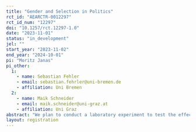 ```yaml
---
title: "Gender and Selection in Politics"
rct_id: "AEARCTR-0012297"
rct_id_num: "12297"
doi: "10.1257/rct.12297-1.0"
date: "2023-11-01"
status: "in_development"
jel: ""
start_year: "2023-11-02"
end_year: "2024-10-01"
pi: "Moritz Janas"
pi_other:
  1:
    - name: Sebastian Fehler
    - email: sebastian.fehrler@uni-bremen.de
    - affiliation: Uni Bremen
  2:
    - name: Maik Schneider
    - email: maik.schneider@uni-graz.at
    - affiliation: Uni Graz
abstract: "We plan to conduct a laboratory experiment to test the effect of the gender distribution on selection into cheap-talk environments. This document pre-registers the experimental design, the hypotheses as well as the sample size."
layout: registration
---
```


